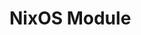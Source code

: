 <script setup>
import options from "./options.json";
import { createFilters } from 'vue-nix-manual';

const pluginOptions = Object.fromEntries(Object.entries(options).filter(([key, _]) => key.includes("plugins")));
</script>

# NixOS Module

<SearchOptions :options='options' :filters='createFilters(options, 2).concat(createFilters(pluginOptions, 3, 2))' />
